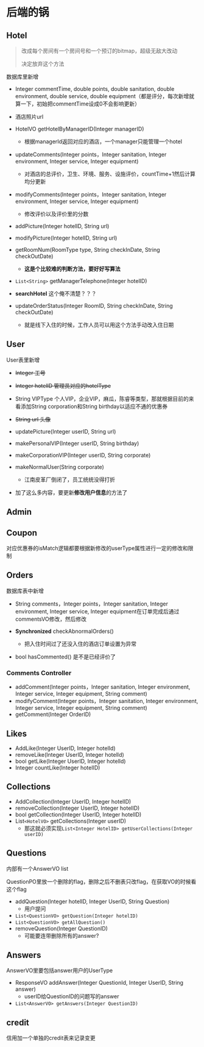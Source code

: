# 后端的锅

## Hotel

> 改成每个房间有一个房间号和一个预订的bitmap，超级无敌大改动
>
> 决定放弃这个方法

<!-- `Synchronized updateRoomBitmap()`对每个房间的bitmap新增一天 -->

数据库里新增

* Integer commentTime, double points, double sanitation, double environment, double service, double equipment（都是评分，每次新增就算一下，初始把commentTime设成0不会影响更新）
* 酒店照片url

* HotelVO getHotelByManagerID(Integer managerID)
  * 根据managerId返回对应的酒店，一个manager只能管理一个hotel
* updateComments(Integer points，Integer sanitation, Integer environment, Integer service, Integer equipment)
  * 对酒店的总评价，卫生、环境、服务、设施评价，countTime+1然后计算均分更新
* modifyComments(Integer points，Integer sanitation, Integer environment, Integer service, Integer equipment)
  * 修改评价以及评价里的分数
* addPicture(Integer hotelID, String url)
* modifyPicture(Integer hotelID, String url)
* getRoomNum(RoomType type, String checkInDate, String checkOutDate)
  * **这是个比较难的判断方法，要好好写算法**
  <!-- * bitmap方法对预定日期有限制，用一个比较长的String来存储checkIn情况，但是不能预订太久之后，还要**修改酒店预定方法**和**取消订单方法**，而且要把room数据库表里改成每个房间的 -->
  <!-- * 用一个线程**sleep方法**到第二天来检查异常订单，并且更新room的bitmap表，两个方法都要设置成**synchronize** -->
* `List<String>` getManagerTelephone(Integer hotelID)
* **searchHotel** 这个俺不清楚？？？
* updateOrderStatus(Integer RoomID, String checkInDate, String checkOutDate)
  * 就是线下入住的时候，工作人员可以用这个方法手动改入住日期

## User

User表里新增

* ~~Integer 工号~~
* ~~Integer hotelID 管理员对应的hotelType~~
* String VIPType 个人VIP，企业VIP，麻瓜，陈睿等类型，那就根据目前的来看添加String corporation和String birthday以适应不通的优惠券
* ~~String url 头像~~

* updatePicture(Integer userID, String url)
* makePersonalVIP(Integer userID, String birthday)
* makeCorporationVIP(Integer userID, String corporate)
* makeNormalUser(String corporate)
  * 江南皮革厂倒闭了，员工统统没得打折
* 加了这么多内容，要更新**修改用户信息**的方法了

## Admin

## Coupon

对应优惠券的isMatch逻辑都要根据新修改的userType属性进行一定的修改和限制

## Orders

数据库表中新增

* String comments，Integer points，Integer sanitation, Integer environment, Integer service, Integer equipment在订单完成后通过commentsVO修改，然后修改

* **Synchronized** checkAbnormalOrders()
  * 把入住时间过了还没入住的酒店订单设置为异常
* bool hasCommented() 是不是已经评价了

### Comments Controller

* addComment(Integer points，Integer sanitation, Integer environment, Integer service, Integer equipment, String comment)
* modifyComment(Integer points，Integer sanitation, Integer environment, Integer service, Integer equipment, String comment)
* getComment(Integer OrderID)

## Likes

* AddLike(Integer UserID, Integer hotelId)
* removeLike(Integer UserID, Integer hotelId)
* bool getLike(Integer UserID, Integer hotelId)
* Integer countLike(Integer hotelID)

## Collections

* AddCollection(Integer UserID, Integer hotelID)
* removeCollection(Integer UserID, Integer hotelID)
* bool getCollection(Integer UserID, Integer hotelID)
* List`<HotelVO>` getCollections(Integer userID)
  * 那这就必须实现`List<Integer HotelID> getUserCollections(Integer userID)`

## Questions

内部有一个AnswerVO list

QuestionPO里放一个删除的flag，删除之后不删表只改flag，在获取VO的时候看这个flag

* addQuestion(Integer hotelID, Integer UserID, String Question)
  * 用户提问
* `List<QuestionVO> getQuestion(Integer hotelID)`
* `List<QuestionVO> getAllQuestion()`
* removeQuestion(Integer QuestionID)
  * 可能要连带删除所有的answer?

## Answers

AnswerVO里要包括answer用户的UserType

* ResponseVO addAnswer(Integer QuestionId, Integer UserID, String answer)
  * userID给QuestionID的问题写的answer
* `List<AnswerVO> getAnswers(Integer QuestionID)`

## credit

信用加一个单独的credit表来记录变更

